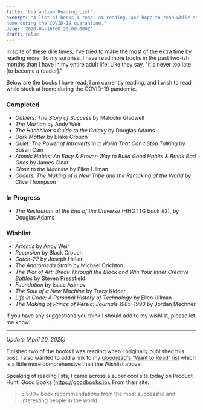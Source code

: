 ```yaml
---
title: 'Quarantine Reading List'
excerpt: "A list of books I read, am reading, and hope to read while stuck at 
home during the COVID-19 quarantine."
date: '2020-04-16T00:25:00.000Z'
draft: false
---
```


In spite of these dire times, I've tried to make the most of the extra time by
reading more. To my surprise, I have read more books in the past two-ish months
than I have in my entire adult life. Like they say, "it's never too late [to
become a reader]."

Below are the books I have read, I am currently reading, and I wish to read
while stuck at home during the COVID-19 pandemic.

### Completed

- _Outliers: The Story of Success_ by Malcolm Gladwell
- _The Martian_ by Andy Weir
- _The Hitchhiker’s Guide to the Galaxy_ by Douglas Adams
- _Dark Matter_ by Blake Crouch
- _Quiet: The Power of Introverts in a World That Can't Stop Talking_ by Susan
  Cain
- _Atomic Habits: An Easy & Proven Way to Build Good Habits & Break Bad Ones_
  by James Clear
- _Close to the Machine_ by Ellen Ullman
- _Coders: The Making of a New Tribe and the Remaking of the World_ by Clive
  Thompson

### In Progress

- _The Restaurant at the End of the Universe_ (HHGTTG book #2), by Douglas Adams

### Wishlist

- _Artemis_ by Andy Weir
- _Recursion_ by Black Crouch
- _Catch-22_ by Joseph Heller
- _The Andromeda Strain_ by Michael Crichton
- _The War of Art: Break Through the Block and Win Your Inner Creative Battles_
  by Steven Pressfield
- _Foundation_ by Isaac Asimov
- _The Soul of a New Machine_ by Tracy Kidder
- _Life in Code: A Personal History of Technology_ by Ellen Ullman
- _The Making of Prince of Persia: Journals 1985-1993_ by Jordan Mechner

If you have any suggestions you think I should add to my wishlist, please let me
know!

---

_Update (April 20, 2020)_

Finished two of the books I was reading when I
originally published this post. I also wanted to add a link to my [Goodread's
"Want to Read" list](https://www.goodreads.com/review/list/15263017-cedric?shelf=to-read)
which is a little more comprehensive than the Wishlist
above.

Speaking of reading lists, I came across a super cool site today on Product
Hunt: Good Books (https://goodbooks.io). From their site:

> 6,500+ book recommendations from the most successful and interesting people
> in the world.
